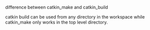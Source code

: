 <heading> difference between catkin_make and catkin_build </heading>
  <p> catkin build can be used from any directory in the workspace while catkin_make only works in the top level directory. </p>
